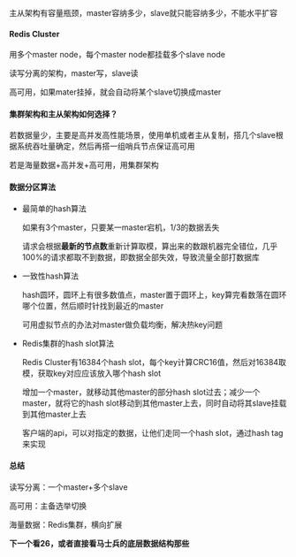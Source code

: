 主从架构有容量瓶颈，master容纳多少，slave就只能容纳多少，不能水平扩容   

#### Redis Cluster

用多个master node，每个master node都挂载多个slave node

读写分离的架构，master写，slave读

高可用，如果mater挂掉，就会自动将某个slave切换成master

 

#### 集群架构和主从架构如何选择？

若数据量少，主要是高并发高性能场景，使用单机或者主从复制，搭几个slave根据系统吞吐量确定，然后再搭一组哨兵节点保证高可用

若是海量数据+高并发+高可用，用集群架构



#### 数据分区算法

- 最简单的hash算法

  如果有3个master，只要某一master宕机，1/3的数据丢失

  请求会根据**最新的节点数**重新计算取模，算出来的数跟机器完全错位，几乎100%的请求都取不到数据，即数据全部失效，导致流量全部打数据库

- 一致性hash算法

  hash圆环，圆环上有很多数值点，master置于圆环上，key算完看数落在圆环哪个位置，然后顺时针找到最近的master

  可用虚拟节点的办法对master做负载均衡，解决热key问题

- Redis集群的hash slot算法

  Redis Cluster有16384个hash slot，每个key计算CRC16值，然后对16384取模，获取key对应应该放入哪个hash slot

  增加一个master，就移动其他master的部分hash slot过去；减少一个master，就将它的hash slot移动到其他master上去，同时自动将其slave挂载到其他master上去

  客户端的api，可以对指定的数据，让他们走同一个hash slot，通过hash tag来实现



#### 总结

读写分离：一个master+多个slave

高可用：主备选举切换

海量数据：Redis集群，横向扩展

**下一个看26，或者直接看马士兵的底层数据结构那些**